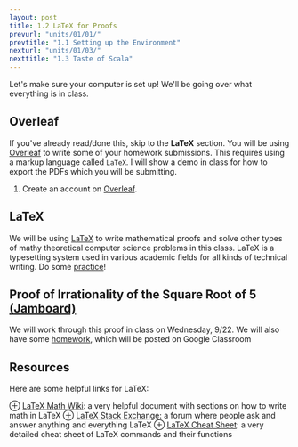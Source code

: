 ```yaml
---
layout: post
title: 1.2 LaTeX for Proofs
prevurl: "units/01/01/"
prevtitle: "1.1 Setting up the Environment"
nexturl: "units/01/03/"
nexttitle: "1.3 Taste of Scala"
---
```

Let's make sure your computer is set up! We'll be going over what everything is in class.

## Overleaf
If you've already read/done this, skip to the **LaTeX** section. You will be using [Overleaf](https://www.overleaf.com/) to write some of your homework submissions. This requires using a markup language called `LaTeX`. I will show a demo in class for how to export the PDFs which you will be submitting.

  1. Create an account on [Overleaf](https://www.overleaf.com/register).

## LaTeX
We will be using [LaTeX](https://www.latex-project.org/) to write mathematical proofs and solve other types of mathy theoretical computer science problems in this class. LaTeX is a typesetting system used in various academic fields for all kinds of technical writing. Do some [practice](https://www.overleaf.com/learn/latex/Learn_LaTeX_in_30_minutes)!

## Proof of Irrationality of the Square Root of 5 [(Jamboard)](https://jamboard.google.com/d/16sgZSKZ0xsyG-08zCWGyZJEY2e-TrvD4MPkEgZ98OLs/edit?authuser=0)
We will work through this proof in class on Wednesday, 9/22. We will also have some [homework](template0.tex), which will be posted on Google Classroom 

## Resources
Here are some helpful links for LaTeX:

  ⊕ [LaTeX Math Wiki](https://en.wikibooks.org/wiki/LaTeX/Mathematics): a very helpful document with sections on how to write math in LaTeX
  ⊕ [LaTeX Stack Exchange](https://tex.stackexchange.com/): a forum where people ask and answer anything and everything LaTeX
  ⊕ [LaTeX Cheat Sheet](latexsheet.pdf): a very detailed cheat sheet of LaTeX commands and their functions 
